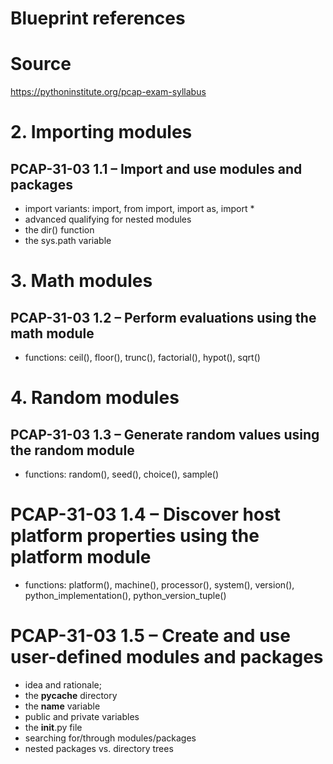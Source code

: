 # Blueprint references

# Source
https://pythoninstitute.org/pcap-exam-syllabus

# 2.  Importing modules
## PCAP-31-03 1.1 – Import and use modules and packages

* import variants: import, from import, import as, import *
* advanced qualifying for nested modules
* the dir() function
* the sys.path variable

# 3. Math modules
## PCAP-31-03 1.2 – Perform evaluations using the math module

* functions: ceil(), floor(), trunc(), factorial(), hypot(), sqrt()

# 4. Random modules
## PCAP-31-03 1.3 – Generate random values using the random module

* functions: random(), seed(), choice(), sample()

# PCAP-31-03 1.4 – Discover host platform properties using the platform module

* functions: platform(), machine(), processor(), system(), version(), python_implementation(), python_version_tuple()

# PCAP-31-03 1.5 – Create and use user-defined modules and packages

* idea and rationale;
* the __pycache__ directory
* the __name__ variable
* public and private variables
* the __init__.py file
* searching for/through modules/packages
* nested packages vs. directory trees